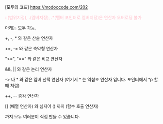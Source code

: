 
[모두의 코드] <https://modoocode.com/202>

<span style = "color:pink"> ::(범위지정), .(멤버지정), .*(멤버 포인터로 멤버지정)은 연산자 오버로딩 불가 </span>


아래는 모두 가능.

+, -, * 와 같은 산술 연산자

+=, -= 와 같은 축약형 연산자

">=", "==" 와 같은 비교 연산자

&&, || 와 같은 논리 연산자

-> 나 * 와 같은 멤버 선택 연산자 (여기서 * 는 역참조 연산자 입니다. 포인터에서 *p 할 때 처럼)

++, -- 증감 연산자

[] (배열 연산자) 와 심지어 () 까지 (함수 호출 연산자)

까지 모두 여러분이 직접 만들 수 있습니다.
